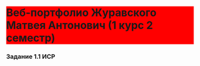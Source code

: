 <!--Автор:Журавский Матвей Антонович-->
<h1 style='background:red'>Веб-портфолио Журавского Матвея Антонович (1 курс 2 семестр)</h1>

<h3>Задание 1.1 ИСР</h3>
